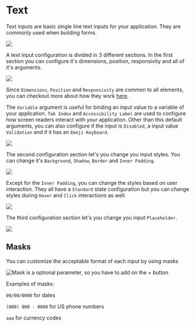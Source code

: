 # Text

Text inputs are basic single line text inputs for your application. They are commonly used when building forms.

![](../../../../.gitbook/assets/screenshot-from-2021-08-26-11-33-23.png)

&#x20;A text input configuration is divided in 3 different sections. In the first section you can configure it's dimensions, position, responsivity and all of it's arguments.

![](../../../../.gitbook/assets/screenshot-from-2021-08-27-11-36-56.png)

Since `Dimensions`, `Position` and `Responsivity` are common to all elements, you can checkout more about how they work [here](../).

The `Variable` argument is useful for binding an input value to a variable of your application. `Tab Index` and `Accessibility Label` are used to configure how screen readers interact with your application. Other than this default arguments, you can also configure if the input is `Disabled`, a input value `Validation` and if it has an `Emoji Keyboard`.

![](../../../../.gitbook/assets/screenshot-from-2021-08-27-11-42-33.png)

The  second configuration section let's you change you input styles. You can change it's `Background`, `Shadow`, `Border` and `Inner Padding`.

![](../../../../.gitbook/assets/screenshot-from-2021-08-27-11-38-03.png)

Except for the `Inner Padding`, you can change the styles based on user interaction. They all have a `Standard` state configuration but you can change styles during `Hover` and `Click` interactions as well.

![](../../../../.gitbook/assets/screenshot-from-2021-08-27-11-38-27.png)

The  third configuration section let's you change you input `Placeholder`.

![](../../../../.gitbook/assets/screenshot-from-2021-08-27-11-40-13.png)

## Masks

You can customize the acceptable format of each input by using masks

![Mask is a optional parameter, so you have to add on the + button](<../../../../.gitbook/assets/image (53).png>)

Examples of masks:

`00/00/0000` for dates

`(000) 000 - 0000` for US phone numbers

`aaa` for currency codes
